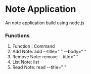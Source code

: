 <h1>Note Application</h1>
<p>An note application build using node.js</p>
<h3>Functions</h3>
<ol>
  <li>Function : Command</li>
  <li>Add Note: add --title=" " --body=" "</li>
  <li>Remove Note: remove --title=" "</li>
  <li>List Note: list</li>
  <li>Read Note: read --title=" "</li>
</ol>
